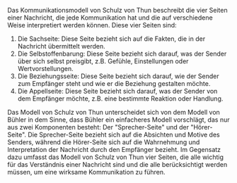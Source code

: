 Das Kommunikationsmodell von Schulz von Thun beschreibt die vier Seiten einer Nachricht, die jede Kommunikation hat und die auf verschiedene Weise interpretiert werden können. Diese vier Seiten sind:

1. Die Sachseite: Diese Seite bezieht sich auf die Fakten, die in der Nachricht übermittelt werden.
2. Die Selbstoffenbarung: Diese Seite bezieht sich darauf, was der Sender über sich selbst preisgibt, z.B. Gefühle, Einstellungen oder Wertvorstellungen.
3. Die Beziehungsseite: Diese Seite bezieht sich darauf, wie der Sender zum Empfänger steht und wie er die Beziehung gestalten möchte.
4. Die Appellseite: Diese Seite bezieht sich darauf, was der Sender von dem Empfänger möchte, z.B. eine bestimmte Reaktion oder Handlung.

Das Modell von Schulz von Thun unterscheidet sich von dem Modell von Bühler in dem Sinne, dass Bühler ein einfacheres Modell vorschlägt, das nur aus zwei Komponenten besteht: Der "Sprecher-Seite" und der "Hörer-Seite". Die Sprecher-Seite bezieht sich auf die Absichten und Motive des Senders, während die Hörer-Seite sich auf die Wahrnehmung und Interpretation der Nachricht durch den Empfänger bezieht. Im Gegensatz dazu umfasst das Modell von Schulz von Thun vier Seiten, die alle wichtig für das Verständnis einer Nachricht sind und die alle berücksichtigt werden müssen, um eine wirksame Kommunikation zu führen.
